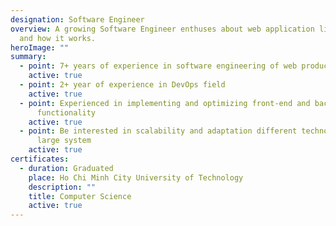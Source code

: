 ```yaml
---
designation: Software Engineer
overview: A growing Software Engineer enthuses about web application life cycle
  and how it works.
heroImage: ""
summary:
  - point: 7+ years of experience in software engineering of web products
    active: true
  - point: 2+ year of experience in DevOps field
    active: true
  - point: Experienced in implementing and optimizing front-end and back-end
      functionality
    active: true
  - point: Be interested in scalability and adaptation different technologies in a
      large system
    active: true
certificates:
  - duration: Graduated
    place: Ho Chi Minh City University of Technology
    description: ""
    title: Computer Science
    active: true
---
```

